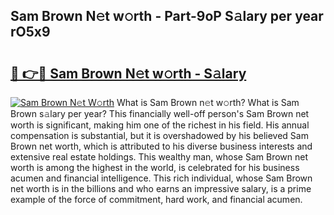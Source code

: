 ## Sam Brown N𝚎t w𝚘rth - Part-9oP S𝚊lary per year rO5x9

# <h2><a href="http://gc3475r.nevu.top/?p=Sam+Brown">🔗 👉🔴 Sam Brown N𝚎t w𝚘rth - S𝚊lary</a></h2>

[![Sam Brown N𝚎t W𝚘rth](https://i.imgur.com/Oavwk0R.jpeg)](http://gc3475r.nevu.top/?p=Sam+Brown)
What is Sam Brown n𝚎t w𝚘rth? What is Sam Brown s𝚊lary per year?
This financially well-off person's Sam Brown net worth is significant, making him one of the richest in his field. His annual compensation is substantial, but it is overshadowed by his believed Sam Brown net worth, which is attributed to his diverse business interests and extensive real estate holdings. This wealthy man, whose Sam Brown net worth is among the highest in the world, is celebrated for his business acumen and financial intelligence. This rich individual, whose Sam Brown net worth is in the billions and who earns an impressive salary, is a prime example of the force of commitment, hard work, and financial acumen.
